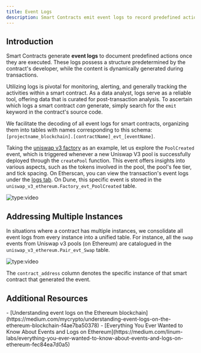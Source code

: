 ```yaml
---
title: Event Logs
description: Smart Contracts emit event logs to record predefined actions that have been executed.
---
```


## Introduction

Smart Contracts generate **event logs** to document predefined actions once they are executed. These logs possess a structure predetermined by the contract's developer, while the content is dynamically generated during transactions.

Utilizing logs is pivotal for monitoring, alerting, and generally tracking the activities within a smart contract. As a data analyst, logs serve as a reliable tool, offering data that is curated for post-transaction analysis. To ascertain which logs a smart contract _can_ generate, simply search for the `emit` keyword in the contract's source code.

We facilitate the decoding of all event logs for smart contracts, organizing them into tables with names corresponding to this schema: `[projectname_blockchain].[contractName]_evt_[eventName]`.

Taking the [uniswap v3 factory](https://etherscan.io/address/0x1f98431c8ad98523631ae4a59f267346ea31f984#code) as an example, let us explore the `PoolCreated` event, which is triggered whenever a new Uniswap V3 pool is successfully deployed through the `createPool` function. This event offers insights into various aspects, such as the tokens involved in the pool, the pool's fee tier, and tick spacing. On Etherscan, you can view the transaction's event logs under the [logs tab](https://etherscan.io/tx/0xdeb368592f3de0f2840754bce61d2c3f29cdb3407c63c699052e68a854c71eaa#eventlog). On Dune, this specific event is stored in the `uniswap_v3_ethereum.Factory_evt_PoolCreated` table.   

![type:video](https://dune.com/embeds/3033062/5041840)

## Addressing Multiple Instances

In situations where a contract has multiple instances, we consolidate all event logs from every instance into a unified table. For instance, all the `swap` events from Uniswap v3 pools (on Ethereum) are catalogued in the `uniswap_v3_ethereum.Pair_evt_Swap` table.

![type:video](https://dune.com/embeds/3033067/5041845)

The `contract_address` column denotes the specific instance of that smart contract that generated the event.

## Additional Resources

<div class="cards grid" markdown>
- [Understanding event logs on the Ethereum blockchain](https://medium.com/mycrypto/understanding-event-logs-on-the-ethereum-blockchain-f4ae7ba50378)
- [Everything You Ever Wanted to Know About Events and Logs on Ethereum](https://medium.com/linum-labs/everything-you-ever-wanted-to-know-about-events-and-logs-on-ethereum-fec84ea7d0a5)
</div>
